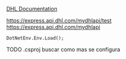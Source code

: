 [DHL Documentation](https://developer.dhl.com/api-reference/dhl-express-mydhl-api#get-started-section/)


https://express.api.dhl.com/mydhlapi/test 
https://express.api.dhl.com/mydhlapi


`DotNetEnv.Env.Load();`


TODO .csproj buscar como mas se configura